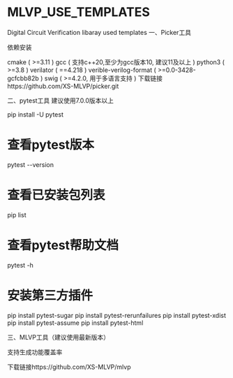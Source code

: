 # MLVP_USE_TEMPLATES
Digital Circuit Verification libaray used templates
一、Picker工具

依赖安装

cmake ( >=3.11 )
gcc ( 支持c++20,至少为gcc版本10, 建议11及以上 )
python3 ( >=3.8 )
verilator ( ==4.218 )
verible-verilog-format ( >=0.0-3428-gcfcbb82b )
swig ( >=4.2.0, 用于多语言支持 )
下载链接https://github.com/XS-MLVP/picker.git

二、pytest工具 建议使用7.0.0版本以上

pip install -U pytest
# 查看pytest版本
pytest --version
# 查看已安装包列表
pip list
# 查看pytest帮助文档
pytest -h
# 安装第三方插件
pip install pytest-sugar
pip install pytest-rerunfailures
pip install pytest-xdist
pip install pytest-assume
pip install pytest-html

三、MLVP工具（建议使用最新版本）

支持生成功能覆盖率

下载链接https://github.com/XS-MLVP/mlvp
